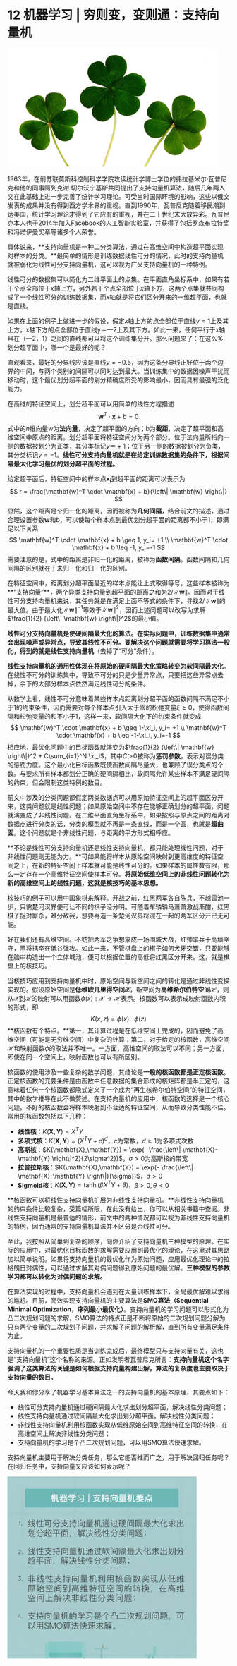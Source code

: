 # 12 机器学习 | 穷则变，变则通：支持向量机

<img src="image-20210810114334719.png" alt="image-20210810114334719" style="zoom:67%;" />

1963年，在前苏联莫斯科控制科学学院攻读统计学博士学位的弗拉基米尔·瓦普尼克和他的同事阿列克谢·切尔沃宁基斯共同提出了支持向量机算法，随后几年两人又在此基础上进一步完善了统计学习理论。可受当时国际环境的影响，这些以俄文发表的成果并没有得到西方学术界的重视。直到1990年，瓦普尼克随着移民潮到达美国，统计学习理论才得到了它应有的重视，并在二十世纪末大放异彩。瓦普尼克本人也于2014年加入Facebook的人工智能实验室，并获得了包括罗森布拉特奖和冯诺伊曼奖章等诸多个人荣誉。

具体说来，**支持向量机是一种二分类算法，通过在高维空间中构造超平面实现对样本的分类。**最简单的情形是训练数据线性可分的情况，此时的支持向量机就被弱化为线性可分支持向量机，这可以视为广义支持向量机的一种特例。

线性可分的数据集可以简化为二维平面上的点集。在平面直角坐标系中，如果有若干个点全部位于$x$轴上方，另外若干个点全部位于$x$轴下方，这两个点集就共同构成了一个线性可分的训练数据集，而$x$轴就是将它们区分开来的一维超平面，也就是直线。

如果在上面的例子上做进一步的假设，假定$x$​轴上方的点全部位于直线$y=1$​​上及其上方，x轴下方的点全部位于直线y＝—2上及其下方。如此一来，任何平行于x轴且在（—2，1）之间的直线都可以将这个训练集分开。那么问题来了：在这么多划分超平面中，哪一个是最好的呢？

直观看来，最好的分界线应该是直线$y=-0.5$，因为这条分界线正好位于两个边界的中间，与两个类别的间隔可以同时达到最大。当训练集中的数据因噪声干扰而移动时，这个最优划分超平面的划分精确度所受的影响最小，因而具有最强的泛化能力。

在高维的特征空间上，划分超平面可以用简单的线性方程描述
$$
\mathbf{w}^T \cdot \mathbf{x} + b = 0
$$
式中的$n$​维向量$w$​为**法向量**，决定了超平面的方向；b为**截距**，决定了超平面和高维空间中原点的距离。划分超平面将特征空间分为两个部分。位于法向量所指向一侧的数据被划分为正类，其分类标记$y＝+1$​；位于另一侧的数据被划分为负类，其分类标记$y=-1$。**线性可分支持向量机就是在给定训练数据集的条件下，根据间隔最大化学习最优的划分超平面的过程。**

给定超平面后，特征空间中的样本点$\mathbf{x_i}$到超平面的距离可以表示为
$$
r = \frac{\mathbf{w}^T \cdot \mathbf{x} + b}{\left\| \mathbf{w} \right\|}
$$
显然，这个距离是个归一化的距离，因而被称为**几何间隔**，结合前文的描述，通过合理设置参数$\mathbf{w}$​和$b$​​，可以使每个样本点到最优划分超平面的距离都不小于1​，即满足以下关系
$$
\mathbf{w}^T \cdot \mathbf{x} + b \geq 1, y_i= +1 \\ \mathbf{w}^T \cdot \mathbf{x} + b \leq -1, y_i=-1
$$
需要注意的是，式中的距离是非归一化的距离，被称为**函数间隔**。函数间隔和几何间隔的区别就在于未归一化和归一化的区别。

在特征空间中，距离划分超平面最近的样本点能让上式取得等号，这些样本被称为**“支持向量”**，两个异类支持向量到超平面的距离之和为$2/ \left\| \mathbf{w} \right\|$​。因而对于线性可分支持向量机来说，其任务就是在满足上面不等式的条件下，寻找$2/ \left\| \mathbf{w} \right\|$​的最大值。由于最大化${\left\| \mathbf{w} \right\|}^{-1}$​等效于${\left\| \mathbf{w} \right\|}^2$​，因而上述问题可以改写为求解$\frac{1}{2} {\left\| \mathbf{w} \right\|}^2$的最小值。

**线性可分支持向量机是使硬间隔最大化的算法。**在实际问题中，训练数据集中通常会出现噪声或异常点，导致其线性不可分。要解决这个问题就需要将学习算法一般化，得到的就是**线性支持向量机**（去掉了“可分”条件）。

**线性支持向量机的通用性体现在将原始的硬间隔最大化策略转变为软间隔最大化**。在线性不可分的训练集中，导致不可分的只是少量异常点，只要把这些异常点去掉，余下的大部分样本点依然满足线性可分的条件。

从数学上看，线性不可分意味着某些样本点距离划分超平面的函数间隔不满足不小于1的约束条件，因而需要对每个样本点引入大于零的松弛变量$\xi \geq 0$​​，使得函数间隔和松弛变量的和不小于1，这样一来，软间隔大化下的约束条件就变成
$$
\mathbf{w}^T \cdot \mathbf{x} + b \geq 1-\xi_i, y_i= +1 \\ \mathbf{w}^T \cdot \mathbf{x} + b \leq -1-\xi_i, y_i=-1
$$
相应地，最优化问题中的目标函数就演变为$\frac{1}{2} {\left\| \mathbf{w} \right\|}^2 + C\sum_{i=1}^N \xi_i$，其中$C＞0$被称为**惩罚参数**，表示对误分类的惩罚力度。这个最小化目标函数既使函数间隔尽量大，也兼顾了误分类点的个数。与要求所有样本都划分正确的硬间隔相比，软间隔允许某些样本不满足硬间隔的约束，但会限制这类特例的数目。

前文中涉及的分类问题都假定两类数据点可以用原始特征空间上的超平面区分开来，这类问题就是线性问题；如果原始空间中不存在能够正确划分的超平面，问题就演变成了非线性问题。在二维平面直角坐标系中，如果按照与原点之间的距离对数据点进行分类的话，分类的模型就不再是一条直线，而是一个圆，也就是**超曲面**。这个问题就是个非线性问题，与距离的平方形式相呼应。

**不论是线性可分支持向量机还是线性支持向量机，都只能处理线性问题，对于非线性问题则无能为力。**可如果能将样本从原始空间映射到更高维度的特征空间之上，在新的特征空间上样本就可能是线性可分的。如果样本的属性数有限，那么一定存在一个高维特征空间使样本可分。**将原始低维空间上的非线性问题转化为新的高维空间上的线性问题，这就是核技巧的基本思想。**

核技巧的例子可以用中国象棋来解释。开战之前，红黑两军各自陈兵，不越雷池一步，只需楚河汉界便可让不同的棋子泾分明。可随着车辚辚马萧萧激战渐酣，红黑棋子捉对厮杀，难分敌我，想要再造一条楚河汉界将混在一起的两军区分开已无可能。

好在我们还有高维空间。不妨把两军之争想象成一场围城大战，红帅率兵于高墙坚守，黑将携卒在低谷强攻。如此一来，不管棋盘上的棋子如何犬牙交错，只要能够在脑中构造出一个立体城池，便可以根据位置的高低将红黑区分开来。这，就是棋盘上的核技巧。

当核技巧应用到支持向量机中时，原始空间与新空间之间的转化是通过非线性变换实现的。假设原始空间是**低维欧几里得空间$\mathcal{X}$**，新空间为**高维希尔伯特空间$\mathcal{H}$**，则从$\mathcal{X}$到$\mathcal{H}$的映射可以用函数$\phi(x):\mathcal{X} \to \mathcal{H}$​表示。核函数可以表示成映射函数内积的形式，即
$$
K(x,z) = \phi(x) \cdot \phi(z)
$$
**核函数有个特点。**第一，其计算过程是在低维空间上完成的，因而避免了高维空间（可能是无穷维空间）中复杂的计算；第二，对于给定的核函数，高维空间$\mathcal{H}$和映射函数$\phi$的取法并不唯一。一方面，高维空间的取法可以不同；另一方面，即使在同一个空间上，映射函数也可以有所区别。

核函数的使用涉及一些复杂的数学问题，其结论是**一般的核函数都是正定核函数**。正定核函数的充要条件是由函数中任意数据的集合形成的核矩阵都是半正定的，这意味着任何一个核函数都隐式定义了一个成为“再生核希尔伯特空间”的特征空间，其中的数学推导在此不做赘述。在支持向量机的应用中，核函数的选择是一个核心问题。不好的核函数会将样本映射到不合适的特征空间，从而导致分类性能不佳。常用的核函数包括以下几种：

- **线性核**：$K(\mathbf{X},\mathbf{Y}) = X^T Y$
- **多项式核**：$K(\mathbf{X},\mathbf{Y}) = (X^T Y + c)^d$，$c$为常数，$d \geq 1$为多项式次数
- **高斯核**：$K(\mathbf{X},\mathbf{Y}) = \exp(- \frac{\left\| \mathbf{X}-\mathbf{Y} \right\|^2}{2\sigma^2})$​​​，$\sigma > 0$为高斯核的带宽
- **拉普拉斯核**：$K(\mathbf{X},\mathbf{Y}) = \exp(- \frac{\left\| \mathbf{X}-\mathbf{Y} \right\|}{\sigma})$，$\sigma > 0$
- **Sigmoid核**：$K(\mathbf{X},\mathbf{Y}) = \tanh (\beta X^T Y + \theta)$，$\beta > 0, \theta < 0$

**核函数可以将线性支持向量机扩展为非线性支持向量机。**非线性支持向量机的约束条件比较复杂，受篇幅所限，在此没有给出，你可以从相关书籍中查阅。非线性支持向量机是最普适的情形，前文中的两种情况都可以视为非线性支持向量机的特例，因而通常的支持向量机算法并不区分是否线性可分。

至此，我按照从简单到复杂的顺序，向你介绍了支持向量机三种模型的原理。在实际的应用中，对最优化目标函数的求解需要应用到最优化的理论，在这里对其思路加以简单说明。如果将支持向量机的最优化作为原始问题，应用最优化理论中的拉格朗日对偶性，可以通过求解其对偶问题得到原始问题的最优解。**三种模型的参数学习都可以转化为对偶问题的求解。**

在算法实现的过程中，支持向量机会遇到在大量训练样本下，全局最优解难以求得的尴尬。目前，高效实现支持向量机的主要算法是**SMO算法（Sequential Minimal Optimization，序列最小最优化）**。支持向量机的学习问题可以形式化为凸二次规划问题的求解，SMO算法的特点正是不断将原始的二次规划问题分解为只有两个变量的二次规划子问题，并求解子问题的解析解，直到所有变量满足条件为止。

支持向量机的一个重要性质是当训练完成后，最终模型只与支持向量有关，这也是“支持向量机”这个名称的来源。正如发明者瓦普尼克所言：**支持向量机这个名字强调了这类算法的关键是如何根据支持向量构建出解，算法的复杂度也主要取决于支持向量的数目。**

今天我和你分享了机器学习基本算法之一的支持向量机的基本原理，其要点如下：

- 线性可分支持向量机通过硬间隔最大化求出划分超平面，解决线性分类问题；
- 线性支持向量机通过软间隔最大化求出划分超平面，解决线性分类问题；
- 非线性支持向量机利用核函数实现从低维原始空间到高维特征空间的转换，在高维空间上解决非线性分类问题；
- 支持向量机的学习是个凸二次规划问题，可以用SMO算法快速求解。

支持向量机主要用于解决分类任务，那么它能否推而广之，用于解决回归任务呢？在回归任务中，支持向量又应该如何表示呢？

<img src="image-20210810142716658.png" alt="image-20210810142716658" style="zoom:67%;" />

